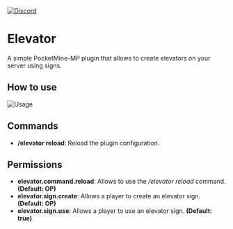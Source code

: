 [![Discord](https://img.shields.io/discord/620519017148579841.svg?label=&logo=discord&logoColor=ffffff&color=7389D8&labelColor=6A7EC2)](https://dsc.gg/diggercraft)

# Elevator
A simple PocketMine-MP plugin that allows to create elevators on your server using signs.

## How to use
![Usage](https://github.com/matcracker/ImageContainer/blob/master/Elevator/Elevator_Usage.gif)

## Commands
- **/elevator reload**: Reload the plugin configuration.

## Permissions
- **elevator.command.reload**: Allows to use the _/elevator reload_ command. **(Default: OP)**
- **elevator.sign.create**: Allows a player to create an elevator sign. **(Default: OP)**
- **elevator.sign.use**: Allows a player to use an elevator sign. **(Default: true)**

